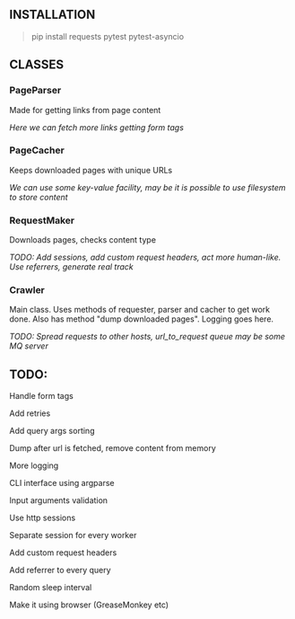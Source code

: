 ## INSTALLATION


> pip install requests pytest pytest-asyncio


## CLASSES


### PageParser

Made for getting links from page content

*Here we can fetch more links getting form tags*


### PageCacher

Keeps downloaded pages with unique URLs

*We can use some key-value facility, may be it is possible to use filesystem to store content*


### RequestMaker

Downloads pages, checks content type

*TODO: Add sessions, add custom request headers, act more human-like. Use referrers, generate real track*

### Crawler

Main class.
Uses methods of requester, parser and cacher to get work done.
Also has method "dump downloaded pages".
Logging goes here.

*TODO: Spread requests to other hosts, url_to_request queue may be some MQ server*


## TODO:

Handle form tags

Add retries

Add query args sorting

Dump after url is fetched, remove content from memory

More logging

CLI interface using argparse

Input arguments validation

Use http sessions

Separate session for every worker

Add custom request headers

Add referrer to every query

Random sleep interval

Make it using browser (GreaseMonkey etc)
